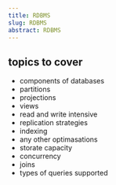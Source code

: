 ```yaml
---
title: RDBMS
slug: RDBMS
abstract: RDBMS
---
```


## topics to cover 

* components of databases
* partitions
* projections
* views
* read and write intensive
* replication strategies
* indexing
* any other optimasations
* storate capacity
* concurrency
* joins 
* types of queries supported


